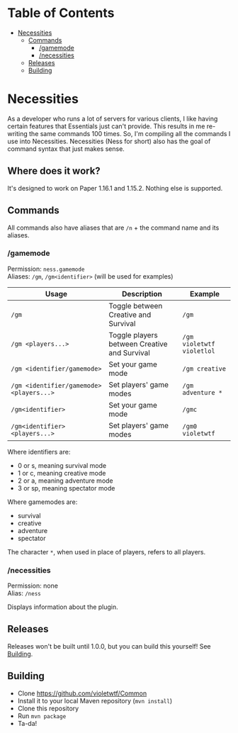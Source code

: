 Table of Contents
=================

   * [Necessities](#necessities)
      * [Commands](#commands)
         * [/gamemode](#gamemode)
         * [/necessities](#necessities)
      * [Releases](#releases)
      * [Building](#building)
      
# Necessities
As a developer who runs a lot of servers for various clients, I like having certain features that
Essentials just can't provide. This results in me re-writing the same commands 100 times. So, I'm
compiling all the commands I use into Necessities. Necessities (Ness for short) also has the goal
of command syntax that just makes sense.

## Where does it work?
It's designed to work on Paper 1.16.1 and 1.15.2. Nothing else is supported.

## Commands
All commands also have aliases that are `/n` + the command name and its aliases.

### /gamemode
Permission: `ness.gamemode`  
Aliases: `/gm`, `/gm<identifier>` (will be used for examples)

Usage | Description | Example
--- | --- | ---
`/gm` | Toggle between Creative and Survival | `/gm`
`/gm <players...>` | Toggle players between Creative and Survival | `/gm violetwtf violetlol`
`/gm <identifier/gamemode>` | Set your game mode | `/gm creative`
`/gm <identifier/gamemode> <players...>` | Set players' game modes | `/gm adventure *`
`/gm<identifier>` | Set your game mode | `/gmc`
`/gm<identifier> <players...>` | Set players' game modes | `/gm0 violetwtf`

Where identifiers are:
* 0 or s, meaning survival mode
* 1 or c, meaning creative mode
* 2 or a, meaning adventure mode
* 3 or sp, meaning spectator mode

Where gamemodes are:
* survival
* creative
* adventure
* spectator

The character `*`, when used in place of players, refers to all players.

### /necessities
Permission: none  
Alias: `/ness`

Displays information about the plugin.

## Releases
Releases won't be built until 1.0.0, but you can build this yourself! See [Building](#building).

## Building
* Clone https://github.com/violetwtf/Common
* Install it to your local Maven repository (`mvn install`)
* Clone this repository
* Run `mvn package`
* Ta-da!